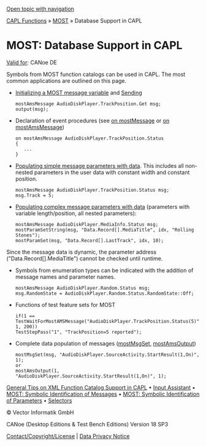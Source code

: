 [Open topic with navigation](../../../../CANoeDEFamily.htm#Topics/CAPLFunctions/MOST/CAPLfunctionsMOSTDatabaseSupport.md)

[CAPL Functions](../CAPLfunctions.md) » [MOST](CAPLfunctionsMOSTOverview.md) » Database Support in CAPL

# MOST: Database Support in CAPL

[Valid for](../../Shared/FeatureAvailability.md):  CANoe DE

Symbols from MOST function catalogs can be used in CAPL. The most common applications are outlined on this page.

- [Initializing a MOST message variable](CAPLfunctionsMOSTInitializationMessageVariables.md) and [Sending](Functions/CAPLfunctionMOSToutput.md)

  ```plaintext
  mostAmsMessage AudioDiskPlayer.TrackPosition.Get msg;
  output(msg);
  ```

- Declaration of event procedures (see [on mostMessage](EventProcedures/CAPLfunctionOnMOSTMessage.md) or [on mostAmsMessage](EventProcedures/CAPLfunctionOnMOSTAMSMessage.md))

  ```plaintext
  on mostAmsMessage AudioDiskPlayer.TrackPosition.Status
  {
     ...
  }
  ```

- [Populating simple message parameters with data](CAPLfunctionsMOSTSymIDParam.md). This includes all non-nested parameters in the user data with constant width and constant position.

  ```plaintext
  mostAmsMessage AudioDiskPlayer.TrackPosition.Status msg;
  msg.Track = 5;
  ```

- [Populating complex message parameters with data](CAPLfunctionsMOSTSymIDParam.md) (parameters with variable length/position, all nested parameters):

  ```plaintext
  mostAmsMessage AudioDiskPlayer.MediaInfo.Status msg;
  mostParamSetString(msg, "Data.Record[].MediaTitle", idx, "Rolling Stones");
  mostParamSet(msg, "Data.Record[].LastTrack", idx, 10);
  ```

Since the message data is dynamic, the parameter address ("Data.Record[].MediaTitle") cannot be checked until runtime.

- Symbols from enumeration types can be indicated with the addition of message names and parameter names.

  ```plaintext
  mostAmsMessage AudioDiskPlayer.Random.Status msg;
  msg.RandomState = AudioDiskPlayer.Random.Status.RandomState::Off;
  ```

- Functions of test feature sets for MOST

  ```plaintext
  if(1 == TestWaitForMostAMSMessage("AudioDiskPlayer.TrackPosition.Status(5)", 1, 200))
  TestStepPass("1", "TrackPosition=5 reported");
  ```

- Complete data population of messages ([mostMsgSet](Functions/CAPLfunctionMOSTMsgSet.md), [mostAmsOutput](Functions/CAPLfunctionMOSTAmsOutput.md))

  ```plaintext
  mostMsgSet(msg, "AudioDiskPlayer.SourceActivity.StartResult(1,On)", 1);
  or
  mostAmsOutput(1, "AudioDiskPlayer.SourceActivity.StartResult(1,On)", 1);
  ```

[General Tips on XML Function Catalog Support in CAPL](CAPLfunctionsMOSTXMLSupport.md) • [Input Assistant](CAPLfunctionsMOSTInputAssistant.md) • [MOST: Symbolic Identification of Messages](CAPLfunctionsMOSTSymIDMMessage.md) • [MOST: Symbolic Identification of Parameters](CAPLfunctionsMOSTSymIDParam.md) • [Selectors](Selectors/CAPLfunctionMOSTSelectors.md)

© Vector Informatik GmbH

CANoe (Desktop Editions & Test Bench Editions) Version 18 SP3

[Contact/Copyright/License](../../Shared/ContactCopyrightLicense.md) | [Data Privacy Notice](https://www.vector.com/int/en/company/get-info/privacy-policy/)